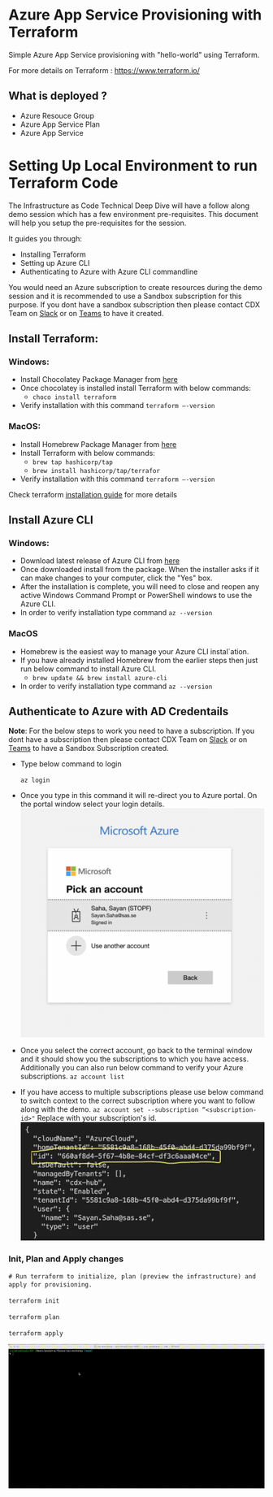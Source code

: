 # Azure App Service Provisioning with Terraform

Simple Azure App Service provisioning with "hello-world" using Terraform. 

For more details on Terraform : https://www.terraform.io/

## What is deployed ?

* Azure Resouce Group
* Azure App Service Plan
* Azure App Service

# Setting Up Local Environment to run Terraform Code

The Infrastructure as Code Technical Deep Dive will have a follow along demo session which has a few environment pre-requisites. This document will help you setup the pre-requisites for the session. 

It guides you through:

- Installing Terraform
- Setting up Azure CLI
- Authenticating to Azure with Azure CLI commandline

You would need an Azure subscription to create resources during the demo session and it is recommended to use a Sandbox subscription for this purpose. If you dont have a sandbox subscription then please contact CDX Team on [Slack](https://sasdigitalhub.slack.com/archives/C02QCKWBJ68) or on [Teams](https://teams.microsoft.com/l/channel/19%3a458aece2f8b54e5da6c571db8d54427b%40thread.tacv2/talk-to-team-cdx?groupId=a85d83d0-29e6-4a6b-9439-ed3b2ef4360b&tenantId=5581c9a8-168b-45f0-abd4-d375da99bf9f) to have it created.


## Install Terraform:

### Windows: 

- Install Chocolatey Package Manager from [here](https://chocolatey.org/install)
- Once chocolatey is installed install Terraform with below commands:
	- `choco install terraform`
- Verify installation with this command `terraform –-version`

### MacOS:

- Install Homebrew Package Manager from [here](https://brew.sh/)
- Install Terraform with below commands:
	- `brew tap hashicorp/tap`
	- `brew install hashicorp/tap/terrafor`
- Verify installation with this command `terraform –-version`

Check terraform [installation guide](https://learn.hashicorp.com/tutorials/terraform/install-cli) for more details

## Install Azure CLI

### Windows:

- Download latest release of Azure CLI from [here](https://aka.ms/installazurecliwindows)
- Once downloaded install from the package. When the installer asks if it can make changes to your computer, click the "Yes" box.
- After the installation is complete, you will need to close and reopen any active Windows Command Prompt or PowerShell windows to use the Azure CLI.
- In order to verify installation type command `az --version`

### MacOS

- Homebrew is the easiest way to manage your Azure CLI instal`ation.
- If you have already installed Homebrew from the earlier steps then just run below command to install Azure CLI.
	- `brew update && brew install azure-cli`
- In order to verify installation type command `az --version`


## Authenticate to Azure with AD Credentails

**Note**: For the below steps to work you need to have a subscription. If you dont have a subscription then please contact CDX Team on [Slack](https://sasdigitalhub.slack.com/archives/C02QCKWBJ68) or on [Teams](https://teams.microsoft.com/l/channel/19%3a458aece2f8b54e5da6c571db8d54427b%40thread.tacv2/talk-to-team-cdx?groupId=a85d83d0-29e6-4a6b-9439-ed3b2ef4360b&tenantId=5581c9a8-168b-45f0-abd4-d375da99bf9f) to have a Sandbox Subscription created.

- Type below command to login

	```az login```
- Once you type in this command it will re-direct you to Azure portal. On the portal window select your login details.
![Azure AD Login](./pictures/az-login.png)
- Once you select the correct account, go back to the terminal window and it should show you the subscriptions to which you have access. Additionally you can also run below command to verify your Azure subscriptions.
	```az account list```
- If you have access to multiple subscriptions please use below command to switch context to the correct subscription where you want to follow along with the demo.
	```az account set --subscription “<subscription-id>"```
	Replace **<subscription-id>** with your subscription's id.
	![Azure Subscription Id](./pictures/sub-id.png)

### Init, Plan and Apply changes
```
# Run terraform to initialize, plan (preview the infrastructure) and apply for provisioning.

terraform init

terraform plan

terraform apply

```

![Terminal screen output](./pictures/screen.gif)